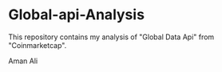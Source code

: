 # Global-api-Analysis

This repository contains my analysis of "Global Data Api" from "Coinmarketcap".

Aman Ali
